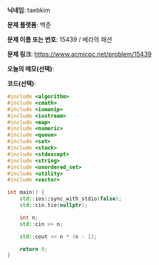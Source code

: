 **닉네임**: taebkim

**문제 플랫폼**: 백준

**문제 이름 또는 번호**: 15439 / 베라의 패션

**문제 링크**: https://www.acmicpc.net/problem/15439

**오늘의 메모(선택)**:

**코드(선택)**:

```c++
#include <algorithm>
#include <cmath>
#include <iomanip>
#include <iostream>
#include <map>
#include <numeric>
#include <queue>
#include <set>
#include <stack>
#include <stdexcept>
#include <string>
#include <unordered_set>
#include <utility>
#include <vector>

int main() {
    std::ios::sync_with_stdio(false);
    std::cin.tie(nullptr);

    int n;
    std::cin >> n;

    std::cout << n * (n - 1);

    return 0;
}
```